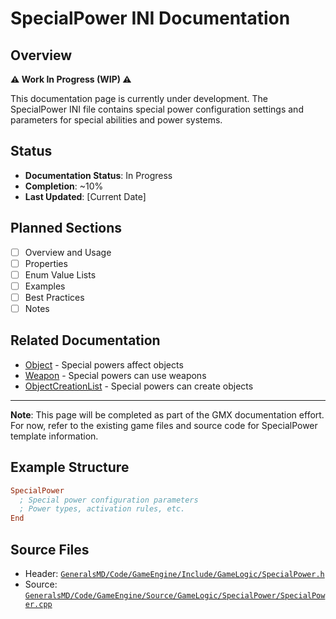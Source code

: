# SpecialPower INI Documentation

## Overview

**⚠️ Work In Progress (WIP) ⚠️**

This documentation page is currently under development. The SpecialPower INI file contains special power configuration settings and parameters for special abilities and power systems.

## Status

- **Documentation Status**: In Progress
- **Completion**: ~10%
- **Last Updated**: [Current Date]

## Planned Sections

- [ ] Overview and Usage
- [ ] Properties
- [ ] Enum Value Lists
- [ ] Examples
- [ ] Best Practices
- [ ] Notes

## Related Documentation

- [Object](Object.md) - Special powers affect objects
- [Weapon](Weapon.md) - Special powers can use weapons
- [ObjectCreationList](ObjectCreationList.md) - Special powers can create objects

---

**Note**: This page will be completed as part of the GMX documentation effort. For now, refer to the existing game files and source code for SpecialPower template information.

## Example Structure

```ini
SpecialPower
  ; Special power configuration parameters
  ; Power types, activation rules, etc.
End
```

## Source Files

- Header: [`GeneralsMD/Code/GameEngine/Include/GameLogic/SpecialPower.h`](../GeneralsMD/Code/GameEngine/Include/GameLogic/SpecialPower.h)
- Source: [`GeneralsMD/Code/GameEngine/Source/GameLogic/SpecialPower/SpecialPower.cpp`](../GeneralsMD/Code/GameEngine/Source/GameLogic/SpecialPower/SpecialPower.cpp)
